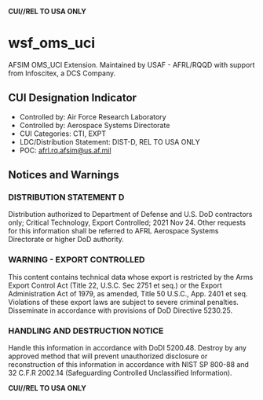 **CUI//REL TO USA ONLY**

# wsf_oms_uci

AFSIM OMS_UCI Extension. Maintained by USAF - AFRL/RQQD with support from Infoscitex, a DCS Company.

## CUI Designation Indicator
* Controlled by: Air Force Research Laboratory
* Controlled by: Aerospace Systems Directorate
* CUI Categories: CTI, EXPT
* LDC/Distribution Statement: DIST-D, REL TO USA ONLY
* POC: afrl.rq.afsim@us.af.mil

## Notices and Warnings

### DISTRIBUTION STATEMENT D
Distribution authorized to Department of Defense and U.S. DoD contractors only;
Critical Technology, Export Controlled; 2021 Nov 24. Other requests for this information
shall be referred to AFRL Aerospace Systems Directorate or higher DoD authority.

### WARNING - EXPORT CONTROLLED
This content contains technical data whose export is restricted by the Arms
Export Control Act (Title 22, U.S.C. Sec 2751 et seq.) or the Export
Administration Act of 1979, as amended, Title 50 U.S.C., App. 2401 et seq.
Violations of these export laws are subject to severe criminal penalties.
Disseminate in accordance with provisions of DoD Directive 5230.25.

### HANDLING AND DESTRUCTION NOTICE
Handle this information in accordance with DoDI 5200.48. Destroy by any
approved method that will prevent unauthorized disclosure or reconstruction of
this information in accordance with NIST SP 800-88 and 32 C.F.R 2002.14
(Safeguarding Controlled Unclassified Information).

**CUI//REL TO USA ONLY**
